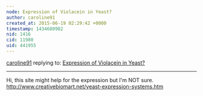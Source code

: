 ```yaml
---
node: Expression of Violacein in Yeast?
author: caroline91
created_at: 2015-06-19 02:29:42 +0000
timestamp: 1434680982
nid: 1416
cid: 11980
uid: 441955
---
```




[caroline91](../profile/caroline91) replying to: [Expression of Violacein in Yeast?](../notes/sara/3-15-2012/expression-violacein-yeast)

----
Hi, this site might help for the expression but I'm NOT sure. http://www.creativebiomart.net/yeast-expression-systems.htm
